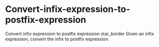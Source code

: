 # Convert-infix-expression-to-postfix-expression
Convert infix expression to postfix expression star_border Given an infix expression, convert the infix to postfix expression.
